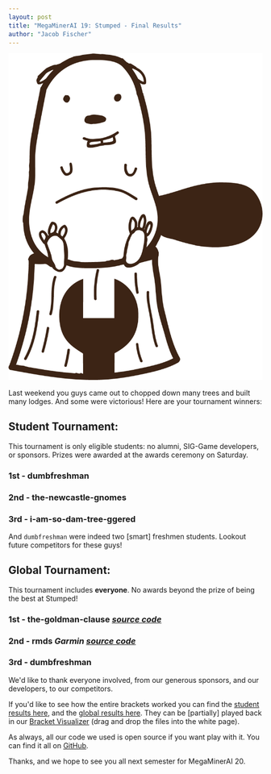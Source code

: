 ```yaml
---
layout: post
title: "MegaMinerAI 19: Stumped - Final Results"
author: "Jacob Fischer"
---
```

![Stumped](/static/img/content/Beaver_transparency.png)

Last weekend you guys came out to chopped down many trees and built many lodges. And some were victorious! Here are your tournament winners:

## Student Tournament:

This tournament is only eligible students: no alumni, SIG-Game developers, or sponsors. Prizes were awarded at the awards ceremony on Saturday.

### 1st - dumbfreshman

### 2nd - the-newcastle-gnomes

### 3rd - i-am-so-dam-tree-ggered

And `dumbfreshman` were indeed two [smart] freshmen students. Lookout future competitors for these guys!

## Global Tournament:

This tournament includes **everyone**. No awards beyond the prize of being the best at Stumped!

### 1st - the-goldman-clause _[source code](https://github.com/brianwgoldman/megaminerai-19-stumped)_

### 2nd - rmds _Garmin_ _[source code](https://github.com/BobBuehler/megaminerai19)_

### 3rd - dumbfreshman

We'd like to thank everyone involved, from our generous sponsors, and our developers, to our competitors.

If you'd like to see how the entire brackets worked you can find the [student results here][student], and the [global results here][global]. They can be [partially] played back in our [Bracket Visualizer][bracket-vis] (drag and drop the files into the white page).

As always, all our code we used is open source if you want play with it. You can find it all on [GitHub][github].

Thanks, and we hope to see you all next semester for MegaMinerAI 20.

[student]: https://github.com/siggame/blog/blob/master/static/other/mmai19-student.json
[global]: https://github.com/siggame/blog/blob/master/static/other/mmai19-global.json
[bracket-vis]: http://siggame.io/bracketVis/
[github]: https://github.com/siggame/
